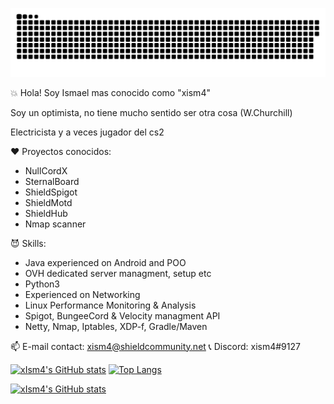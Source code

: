 
<a href=#><img src="contributions.svg"></a>

💥 Hola! Soy Ismael mas conocido como "xism4"

Soy un optimista, no tiene mucho sentido ser otra cosa (W.Churchill) 

Electricista y a veces jugador del cs2

❤ Proyectos conocidos:
- NullCordX
- SternalBoard
- ShieldSpigot
- ShieldMotd
- ShieldHub
- Nmap scanner

😈 Skills:
- Java experienced on Android and POO
- OVH dedicated server managment, setup etc
- Python3
- Experienced on Networking
- Linux Performance Monitoring & Analysis
- Spigot, BungeeCord & Velocity managment API
- Netty, Nmap, Iptables, XDP-f, Gradle/Maven

📫 E-mail contact: xism4@shieldcommunity.net
📞 Discord: xism4#9127

[![xIsm4's GitHub stats](https://github-readme-stats.vercel.app/api?username=xIsm4&show_icons=true&theme=merko)](https://github.com/xIsm4/)   [![Top Langs](https://github-readme-stats.vercel.app/api/top-langs/?username=xIsm4&layout=compact&theme=tokyonight)](https://github.com/xIsm4/)

[![xIsm4's GitHub stats](https://visitor-badge.laobi.icu/badge?page_id=xIsm4.readme.visitor-badge)](https://github.com/xIsm4/) 

